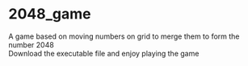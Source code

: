 # 2048_game
A game based on moving numbers on grid to merge them to form the number 2048<br>
Download the executable file and enjoy playing the game
